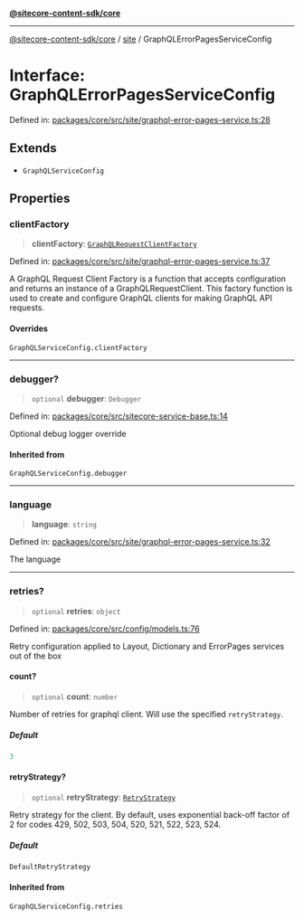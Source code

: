 [**@sitecore-content-sdk/core**](../../README.md)

***

[@sitecore-content-sdk/core](../../README.md) / [site](../README.md) / GraphQLErrorPagesServiceConfig

# Interface: GraphQLErrorPagesServiceConfig

Defined in: [packages/core/src/site/graphql-error-pages-service.ts:28](https://github.com/Sitecore/xmc-jss-dev/blob/3310bf85cd80a18385c6608a4a61e0c1446ff89e/packages/core/src/site/graphql-error-pages-service.ts#L28)

## Extends

- `GraphQLServiceConfig`

## Properties

### clientFactory

> **clientFactory**: [`GraphQLRequestClientFactory`](../../index/type-aliases/GraphQLRequestClientFactory.md)

Defined in: [packages/core/src/site/graphql-error-pages-service.ts:37](https://github.com/Sitecore/xmc-jss-dev/blob/3310bf85cd80a18385c6608a4a61e0c1446ff89e/packages/core/src/site/graphql-error-pages-service.ts#L37)

A GraphQL Request Client Factory is a function that accepts configuration and returns an instance of a GraphQLRequestClient.
This factory function is used to create and configure GraphQL clients for making GraphQL API requests.

#### Overrides

`GraphQLServiceConfig.clientFactory`

***

### debugger?

> `optional` **debugger**: `Debugger`

Defined in: [packages/core/src/sitecore-service-base.ts:14](https://github.com/Sitecore/xmc-jss-dev/blob/3310bf85cd80a18385c6608a4a61e0c1446ff89e/packages/core/src/sitecore-service-base.ts#L14)

Optional debug logger override

#### Inherited from

`GraphQLServiceConfig.debugger`

***

### language

> **language**: `string`

Defined in: [packages/core/src/site/graphql-error-pages-service.ts:32](https://github.com/Sitecore/xmc-jss-dev/blob/3310bf85cd80a18385c6608a4a61e0c1446ff89e/packages/core/src/site/graphql-error-pages-service.ts#L32)

The language

***

### retries?

> `optional` **retries**: `object`

Defined in: [packages/core/src/config/models.ts:76](https://github.com/Sitecore/xmc-jss-dev/blob/3310bf85cd80a18385c6608a4a61e0c1446ff89e/packages/core/src/config/models.ts#L76)

Retry configuration applied to Layout, Dictionary and ErrorPages services out of the box

#### count?

> `optional` **count**: `number`

Number of retries for graphql client. Will use the specified `retryStrategy`.

##### Default

```ts
3
```

#### retryStrategy?

> `optional` **retryStrategy**: [`RetryStrategy`](../../index/interfaces/RetryStrategy.md)

Retry strategy for the client. By default, uses exponential
back-off factor of 2 for codes 429, 502, 503, 504, 520, 521, 522, 523, 524.

##### Default

```ts
DefaultRetryStrategy
```

#### Inherited from

`GraphQLServiceConfig.retries`
